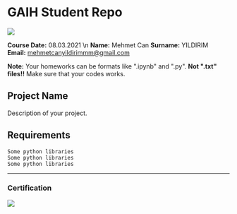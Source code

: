 # GAIH Student Repo 
![](img/newlogo.png)

**Course Date:** 08.03.2021 \n 
**Name:** Mehmet Can 
**Surname:**  YILDIRIM  
**Email:** mehmetcanyildirimmm@gmail.com  

**Note:** Your homeworks can be formats like ".ipynb" and ".py". **Not ".txt" files!!** Make sure that your codes works.  

## Project Name
Description of your project.

## Requirements
```
Some python libraries
Some python libraries
Some python libraries
```
---

### Certification
![](img/TopLearnerCertificate.png)


